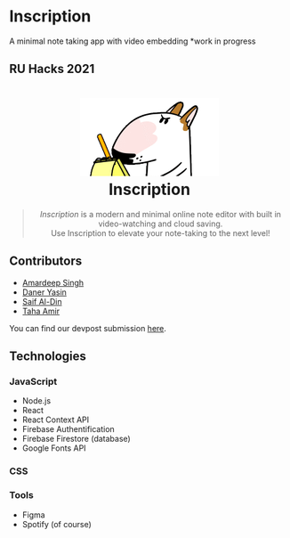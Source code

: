 # Inscription
A minimal note taking app with video embedding 
*work in progress
## RU Hacks 2021

<h1 align="center">
  <a href=""><img src="assets/img/note.gif" width="250"/></a>
  <br>
  Inscription
</h1>

<blockquote align="center">
  <em>Inscription</em> is a modern and minimal online note editor with built in video-watching and cloud saving.<br>
  Use Inscription to elevate your note-taking to the next level!
</blockquote>

## Contributors

- [Amardeep Singh](https://github.com/amardeep-1)<br>
- [Daner Yasin](https://github.com/danerkestey)<br>
- [Saif Al-Din](https://github.com/saifaldin14)<br>
- [Taha Amir](https://github.com/mashwaniT)<br>

You can find our devpost submission [here](https://devpost.com/software/inscription).

## Technologies

### JavaScript

- Node.js
- React
- React Context API
- Firebase Authentification
- Firebase Firestore (database)
- Google Fonts API

### CSS

### Tools

- Figma
- Spotify (of course)
